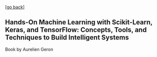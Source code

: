 [\[go back\]](https://github.com/pkardas/learning)
## Hands-On Machine Learning with Scikit-Learn, Keras, and TensorFlow: Concepts, Tools, and Techniques to Build Intelligent Systems
Book by Aurelien Geron
